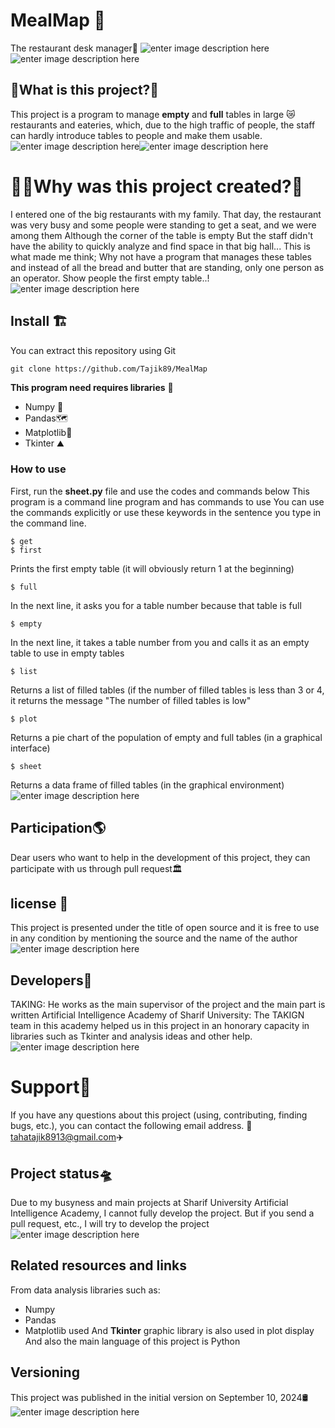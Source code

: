 # MealMap 🍵
The restaurant desk manager🍾
![enter image description here](https://img.icons8.com/?size=96&id=cIwre5pZtual&format=png)![enter image description here](https://img.icons8.com/?size=96&id=JZIVhptAjszX&format=png)
## 🤖What is this project?👻

This project is a program to manage **empty** and **full** tables in large 😿restaurants and eateries, which, due to the high traffic of people, the staff can hardly introduce tables to people and make them usable.
![enter image description here](https://img.icons8.com/?size=96&id=0Nq1T9YwNNGb&format=png)![enter image description here](https://img.icons8.com/?size=96&id=CI3crbooO4AF&format=png)
# 🧗‍♂️Why was this project created?🌳

I entered one of the big restaurants with my family.
That day, the restaurant was very busy and some people were standing to get a seat, and we were among them
Although the corner of the table is empty
But the staff didn't have the ability to quickly analyze and find space in that big hall...
This is what made me think; Why not have a program that manages these tables and instead of all the bread and butter that are standing, only one person as an operator.
Show people the first empty table..!
![enter image description here](https://img.icons8.com/?size=160&id=e9taLKSUVSo2&format=png)

## Install 🏗️

You can extract this repository using Git

    git clone https://github.com/Tajik89/MealMap
   **This program need requires libraries** 🚃
   

 - Numpy 🧱
 - Pandas🗺️
 - Matplotlib🧭
 - Tkinter ⛰️

### How to use

First, run the **sheet.py** file and use the codes and commands below
This program is a command line program and has commands to use
You can use the commands explicitly or use these keywords in the sentence you type in the command line.

    $ get
    $ first
  Prints the first empty table (it will obviously return 1 at the beginning)

    $ full
   In the next line, it asks you for a table number because that table is full
   

    $ empty
   In the next line, it takes a table number from you and calls it as an empty table to use in empty tables
   

    $ list
   Returns a list of filled tables (if the number of filled tables is less than 3 or 4, it returns the message "The number of filled tables is low"
  

    $ plot
   Returns a pie chart of the population of empty and full tables (in a graphical interface)
   

    $ sheet
   Returns a data frame of filled tables (in the graphical environment)
   ![enter image description here](https://img.icons8.com/?size=160&id=JY3wozPQaIci&format=png)

## Participation🌎

Dear users who want to help in the development of this project, they can participate with us through pull request🏛️
## license 🏢

This project is presented under the title of open source and it is free to use in any condition by mentioning the source and the name of the author
![enter image description here](https://img.icons8.com/?size=96&id=LC4SM48lJHpZ&format=png)

## Developers🚀

TAKING: He works as the main supervisor of the project and the main part is written
Artificial Intelligence Academy of Sharif University: The TAKIGN team in this academy helped us in this project in an honorary capacity in libraries such as Tkinter and analysis ideas and other help.
![enter image description here](https://img.icons8.com/?size=160&id=M8fTMdhxfjY2&format=png)
# Support🚁

If you have any questions about this project (using, contributing, finding bugs, etc.), you can contact the following email address.
🚠[tahatajik8913@gmail.com](mailto:tahatajik8913@gmail.com)✈️
## Project status🛸

Due to my busyness and main projects at Sharif University Artificial Intelligence Academy, I cannot fully develop the project. But if you send a pull request, etc., I will try to develop the project
![enter image description here](https://img.icons8.com/?size=96&id=ENl0nEMCLBRE&format=png)
## Related resources and links

From data analysis libraries such as:

 - Numpy
 - Pandas
 - Matplotlib
 used
And **Tkinter** graphic library is also used in plot display
And also the main language of this project is Python
## Versioning
This project was published in the initial version on September 10, 2024🛢️
![enter image description here](https://img.icons8.com/?size=96&id=n7YnpFzywxHh&format=png)
